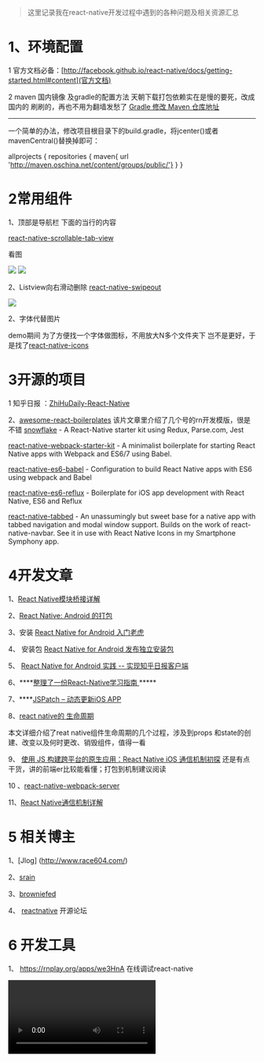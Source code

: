 > 这里记录我在react-native开发过程中遇到的各种问题及相关资源汇总

 
# 1、环境配置

1   官方文档必备：[http://facebook.github.io/react-native/docs/getting-started.html#content](官方文档)


2   maven 国内镜像 及gradle的配置方法
  天朝下载打包依赖实在是慢的要死，改成国内的 刷刷的，再也不用为翻墙发愁了
  [Gradle 修改 Maven 仓库地址](http://www.yrom.net/blog/2015/02/07/change-gradle-maven-repo-url/)
  
----------
  一个简单的办法，修改项目根目录下的build.gradle，将jcenter()或者mavenCentral()替换掉即可：

  allprojects {
      repositories {
          maven{ url 'http://maven.oschina.net/content/groups/public/'}
      }
  }
  
# 2常用组件 

1、顶部是导航栏 下面的当行的内容  

[react-native-scrollable-tab-view](https://github.com/brentvatne/react-native-scrollable-tab-view)


看图

![](https://raw.githubusercontent.com/brentvatne/react-native-scrollable-tab-view/master/demo.gif)
![](https://raw.githubusercontent.com/brentvatne/react-native-scrollable-tab-view/master/demo-fb.gif)

2、Listview向右滑动删除 
[react-native-swipeout](https://github.com/dancormier/react-native-swipeout)

![](https://camo.githubusercontent.com/b48b5dfb4a8ca88cb1408a9a0ff5aecd8f92ff4b/687474703a2f2f692e696d6775722e636f6d2f6f43514c4e46432e676966)

2、字体代替图片

demo期间 为了方便找一个字体做图标，不用放大N多个文件夹下 岂不是更好，于是找了[react-native-icons](https://github.com/corymsmith/react-native-icons)


# 3开源的项目

1 知乎日报 ：[ZhiHuDaily-React-Native](https://github.com/race604/ZhiHuDaily-React-Native)

2、[awesome-react-boilerplates](http://habd.as/awesome-react-boilerplates/#react-native)
   该片文章里介绍了几个号的rn开发模版，很是不错
   [snowflake](https://github.com/bartonhammond/snowflake) - A React-Native starter kit using Redux, Parse.com, Jest
   
   [react-native-webpack-starter-kit](https://github.com/jhabdas/react-native-webpack-starter-kit) - A minimalist boilerplate for starting React Native apps with Webpack and ES6/7 using Babel.

   [react-native-es6-babel](https://github.com/roman01la/react-native-babel) - Configuration to build React Native apps with ES6 using webpack and Babel

   [react-native-es6-reflux](https://github.com/filp/react-native-es6-reflux) - Boilerplate for iOS app development with React Native, ES6 and Reflux

   [react-native-tabbed](https://github.com/rxb/react-native-tabbed) - An unassumingly but sweet base for a native app with tabbed navigation and modal window support. Builds on the
work of react-native-navbar. See it in use with React Native Icons in my Smartphone Symphony app.


# 4开发文章

1、[React Native模块桥接详解](http://www.dobest.me/post/react-native-bridge/)

2、[React Native: Android 的打包](http://www.liaohuqiu.net/cn/posts/react-native-android-package/)

3、安装 [React Native for Android 入门老虎](http://www.race604.com/react-native-for-android-start/)

4、 安装包  [React Native for Android 发布独立安装包](http://www.race604.com/rn-android-standalone-apk/)

5、 [React Native for Android 实践 -- 实现知乎日报客户端](http://www.race604.com/react-native-android-practice/)

6、****[整理了一份React-Native学习指南 ](http://www.w3ctech.com/topic/909)*****

7、****[JSPatch – 动态更新iOS APP](http://blog.cnbang.net/works/2767/)

8、[react native的 生命周期](http://www.race604.com/react-native-component-lifecycle/)
 
 本文详细介绍了reat native组件生命周期的几个过程，涉及到props 和state的创建、改变以及何时更改、销毁组件，值得一看
 
9、 [使用 JS 构建跨平台的原生应用：React Native iOS 通信机制初探](http://taobaofed.org/blog/2015/12/30/the-communication-scheme-of-react-native-in-ios/)
   还是有点干货，讲的前端er比较能看懂；打包到机制建议阅读
   
10 、[react-native-webpack-server](https://github.com/mjohnston/react-native-webpack-server)

11、[React Native通信机制详解](http://blog.cnbang.net/tech/2698/)


# 5 相关博主 

1、[Jlog] (http://www.race604.com/)

2、[srain](http://www.liaohuqiu.net/)

3、[browniefed](http://browniefed.com/)

4、 [reactnative](http://www.reactnative.com/)  开源论坛

# 6 开发工具

1、 https://rnplay.org/apps/we3HnA  在线调试react-native

 
![手术室](https://raw.githubusercontent.com/changfuguo/doukanmv/master/temp/hot.webm)
